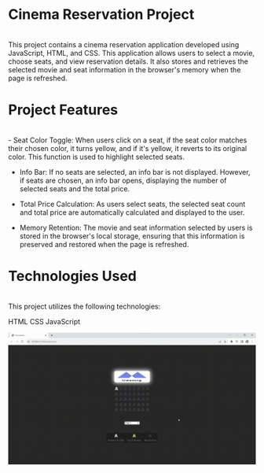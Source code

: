 # Cinema Reservation Project
<br>
This project contains a cinema reservation application developed using JavaScript, HTML, and CSS. This application allows users to select a movie, choose seats, and view reservation details. It also stores and retrieves the selected movie and seat information in the browser's memory when the page is refreshed.

# Project Features
<br>
- Seat Color Toggle: When users click on a seat, if the seat color matches their chosen color, it turns yellow, and if it's yellow, it reverts to its original color. This function is used to highlight selected seats.

- Info Bar: If no seats are selected, an info bar is not displayed. However, if seats are chosen, an info bar opens, displaying the number of selected seats and the total price.

- Total Price Calculation: As users select seats, the selected seat count and total price are automatically calculated and displayed to the user.

- Memory Retention: The movie and seat information selected by users is stored in the browser's local storage, ensuring that this information is preserved and restored when the page is refreshed.

# Technologies Used
<br>
This project utilizes the following technologies:

HTML
CSS
JavaScript




<img src="cinema.gif" alt="">
